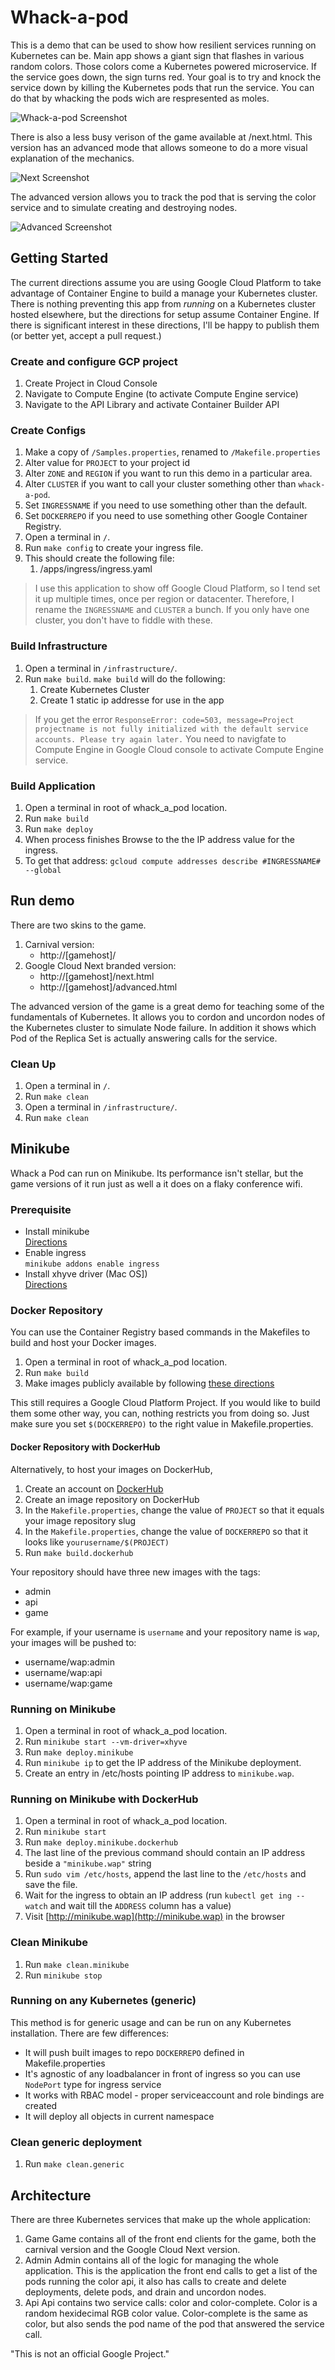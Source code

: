 # Whack-a-pod
This is a demo that can be used to show how resilient services running on
Kubernetes can be. Main app shows a giant sign that flashes in various random
colors.  Those colors come a Kubernetes powered microservice.  If the service
goes down, the sign turns red. Your goal is to try and knock the service down
by killing the Kubernetes pods that run the service. You can do that by
whacking the pods wich are respresented as moles.

![Whack-a-pod Screenshot](screenshots/game.png "Screenshot")

There is also a less busy verison of the game available at /next.html. This
version has an advanced mode that allows someone to do a more visual
explanation of the mechanics.

![Next Screenshot](screenshots/next.png "Next Version")

The advanced version allows you to track the pod that is serving the color
service and to simulate creating and destroying nodes.

![Advanced Screenshot](screenshots/advanced.png "Advanced Version")

## Getting Started

The current directions assume you are using Google Cloud Platform to take
advantage of Container Engine to build a manage your Kubernetes cluster.  There
is nothing preventing this app from *running* on a Kubernetes cluster hosted
elsewhere, but the directions for setup assume Container Engine. If there is
significant interest in these directions, I'll be happy to publish them (or
better yet, accept a pull request.)

### Create and configure GCP project
1. Create Project in Cloud Console
1. Navigate to Compute Engine (to activate Compute Engine service)
1. Navigate to the API Library and activate Container Builder API


### Create Configs 
1. Make a copy of `/Samples.properties`, renamed to `/Makefile.properties`
1. Alter value for `PROJECT` to your project id
1. Alter `ZONE` and `REGION` if you want to run this demo in a particular area.
1. Alter `CLUSTER` if you want to call your cluster something other than
`whack-a-pod`.
1. Set `INGRESSNAME` if you need to use something other than the default. 
1. Set `DOCKERREPO` if you need to use something other Google Container Registry. 
1. Open a terminal in `/`.
1. Run `make config` to create your ingress file. 
1. This should create the following file:
     1. /apps/ingress/ingress.yaml


>I use this application to show off Google Cloud Platform, so I tend set it up
multiple times, once per region or datacenter. Therefore, I rename the `INGRESSNAME` and
`CLUSTER` a bunch. If you only have one cluster, you don't have to fiddle with 
these. 

### Build Infrastructure
1. Open a terminal in `/infrastructure/`.
1. Run `make build`.
`make build` will do the following:
    1. Create Kubernetes Cluster
    1. Create 1 static ip addresse for use in the app

>If you get the error `ResponseError: code=503,
message=Project projectname is not fully initialized with the default service
accounts. Please try again later.` You need to navigfate to Compute Engine in
Google Cloud console to activate Compute Engine service.

     

### Build Application
1. Open a terminal in root of whack_a_pod location.
1. Run `make build`
1. Run `make deploy`
1. When process finishes Browse to the the IP address value for the ingress.
1. To get that address: `gcloud compute addresses describe #INGRESSNAME# --global`

## Run demo
There are two skins to the game.
1. Carnival version:
    *  http://[gamehost]/
1. Google Cloud Next branded version:
    * http://[gamehost]/next.html
    * http://[gamehost]/advanced.html

The advanced version of the game is a great demo for teaching some of the
fundamentals of Kubernetes.  It allows you to cordon and uncordon nodes of the
Kubernetes cluster to simulate Node failure. In addition it shows which Pod of
the Replica Set is actually answering calls for the service.

### Clean Up
1. Open a terminal in `/`.
1. Run `make clean`
1. Open a terminal in `/infrastructure/`.
1. Run `make clean`

## Minikube
Whack a Pod can run on Minikube.  Its performance isn't stellar, but the game
versions of it run just as well a it does on a flaky conference wifi. 

### Prerequisite 
* Install minikube  
[Directions](https://github.com/kubernetes/minikube/releases) 
* Enable ingress  
`minikube addons enable ingress`
* Install xhyve driver (Mac OS])  
[Directions](https://github.com/kubernetes/minikube/blob/master/docs/drivers.md)  

### Docker Repository
You can use the Container Registry based commands in the Makefiles to build and
host your Docker images.  

1. Open a terminal in root of whack_a_pod location.
1. Run `make build`
1. Make images publicly available by following [these directions](https://cloud.google.com/container-registry/docs/access-control)

This still requires a Google Cloud Platform Project.  If you would like to build 
them some other way, you can, nothing restricts you from doing so. Just make 
sure you set `$(DOCKERREPO)` to the right value in Makefile.properties.

#### Docker Repository with DockerHub 
Alternatively, to host your images on DockerHub,

1. Create an account on [DockerHub](https://hub.docker.com/)
2. Create an image repository on DockerHub
3. In the `Makefile.properties`, change the value of `PROJECT` so that it equals your image repository slug
4. In the `Makefile.properties`, change the value of `DOCKERREPO` so that it looks like `yourusername/$(PROJECT)`
5. Run `make build.dockerhub`

Your repository should have three new images with the tags:
- admin
- api
- game

For example, if your username is `username` and your repository name is `wap`, your images will be pushed to:
- username/wap:admin
- username/wap:api
- username/wap:game

### Running on Minikube

1. Open a terminal in root of whack_a_pod location.
1. Run `minikube start --vm-driver=xhyve`
1. Run `make deploy.minikube`
1. Run `minikube ip` to get the IP address of the Minikube deployment.
1. Create an entry in /etc/hosts pointing IP address to `minikube.wap`.

### Running on Minikube with DockerHub
1. Open a terminal in root of whack_a_pod location.
1. Run `minikube start`
1. Run `make deploy.minikube.dockerhub`
1. The last line of the previous command should contain an IP address beside a `"minikube.wap"` string
1. Run `sudo vim /etc/hosts`, append the last line to the `/etc/hosts` and save the file.
1. Wait for the ingress to obtain an IP address (run `kubectl get ing --watch` and wait till the `ADDRESS` column has a value)
1. Visit [http://minikube.wap](http://minikube.wap) in the browser

### Clean Minikube
1. Run `make clean.minikube`
1. Run `minikube stop`

### Running on any Kubernetes (generic)

This method is for generic usage and can be run on any Kubernetes installation. There are few differences:
* It will push built images to repo `DOCKERREPO` defined in Makefile.properties
* It's agnostic of any loadbalancer in front of ingress so you can use `NodePort` type for ingress service
* It works with RBAC model - proper serviceaccount and role bindings are created
* It will deploy all objects in current namespace

### Clean generic deployment
1. Run `make clean.generic`

## Architecture
There are three Kubernetes services that make up the whole application:
1. Game
Game contains all of the front end clients for the game, both the carnival
version and the Google Cloud Next version.
1. Admin
Admin contains all of the logic for managing the whole application.  This is
the application the front end calls to get a list of the pods running the
color api, it also has calls to create and delete deployments, delete pods, and
drain and uncordon nodes.
1. Api
Api contains two service calls: color and color-complete. Color is a random
hexidecimal RGB color value. Color-complete is the same as color, but also
sends the pod name of the pod that answered the service call.


"This is not an official Google Project."
